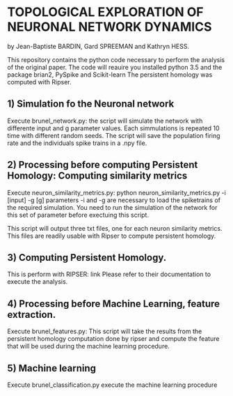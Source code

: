 # TOPOLOGICAL EXPLORATION OF NEURONAL NETWORK DYNAMICS
by Jean-Baptiste BARDIN, Gard SPREEMAN and Kathryn HESS. 


This repository contains the python code necessary to perform the analysis of the original paper.
The code will reauire you installed python 3.5 and the package brian2, PySpike and Scikit-learn
The persistent homology was computed with Ripser.


## 1) Simulation fo the Neuronal network
Execute brunel_network.py:
the script will simulate the network with differente input and g parameter values. 
Each simmulations is repeated 10 time with different random seeds.
The script will save the population firing rate and the individuals spike trains in a .npy file.


## 2) Processing before computing Persistent Homology: Computing similarity metrics
Execute neuron_similarity_metrics.py:
python neuron_similarity_metrics.py -i [input] -g [g]
parameters -i and -g are necessary to load the spiketrains of the required simulation.
You need to run the simulation of the network for this set of parameter before exectuing this script.

This script will output three txt files, one for each neuron similarity metrics.
This files are readily usable with Ripser to compute persistent homology.

## 3) Computing Persistent Homology.
This is perform with RIPSER: link
Please refer to their documentation to execute the analysis.

## 4) Processing before Machine Learning, feature extraction.
Execute brunel_features.py:
This script will take the results from the persistent homology computation done by ripser
and compute the feature that will be used during the machine learning procedure.

## 5) Machine learning
Execute brunel_classification.py
execute the machine learning procedure



